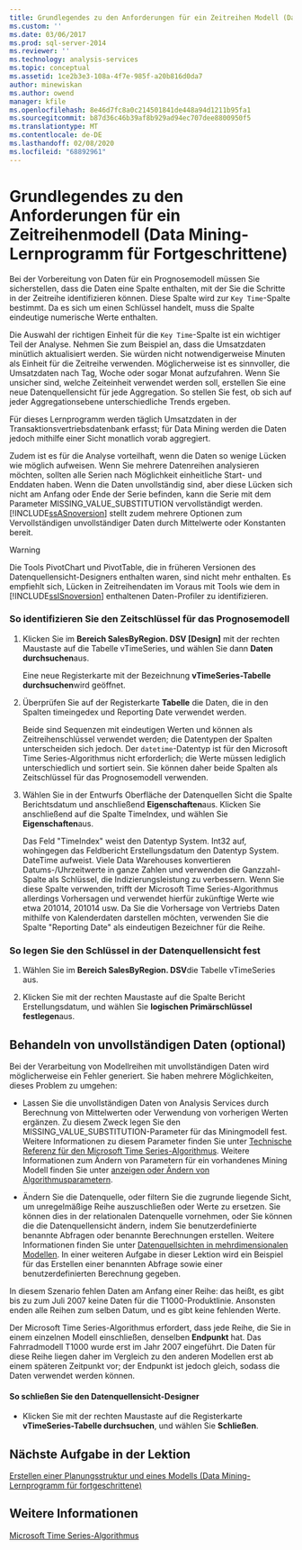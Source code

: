 ```yaml
---
title: Grundlegendes zu den Anforderungen für ein Zeitreihen Modell (Data Mining-Lernprogramm für Fortgeschrittene) | Microsoft-Dokumentation
ms.custom: ''
ms.date: 03/06/2017
ms.prod: sql-server-2014
ms.reviewer: ''
ms.technology: analysis-services
ms.topic: conceptual
ms.assetid: 1ce2b3e3-108a-4f7e-985f-a20b816d0da7
author: minewiskan
ms.author: owend
manager: kfile
ms.openlocfilehash: 8e46d7fc8a0c214501841de448a94d1211b95fa1
ms.sourcegitcommit: b87d36c46b39af8b929ad94ec707dee8800950f5
ms.translationtype: MT
ms.contentlocale: de-DE
ms.lasthandoff: 02/08/2020
ms.locfileid: "68892961"
---
```

# <a name="understanding-the-requirements-for-a-time-series-model-intermediate-data-mining-tutorial"></a>Grundlegendes zu den Anforderungen für ein Zeitreihenmodell (Data Mining-Lernprogramm für Fortgeschrittene)
  Bei der Vorbereitung von Daten für ein Prognosemodell müssen Sie sicherstellen, dass die Daten eine Spalte enthalten, mit der Sie die Schritte in der Zeitreihe identifizieren können. Diese Spalte wird zur `Key Time`-Spalte bestimmt. Da es sich um einen Schlüssel handelt, muss die Spalte eindeutige numerische Werte enthalten.  
  
 Die Auswahl der richtigen Einheit für die `Key Time`-Spalte ist ein wichtiger Teil der Analyse. Nehmen Sie zum Beispiel an, dass die Umsatzdaten minütlich aktualisiert werden. Sie würden nicht notwendigerweise Minuten als Einheit für die Zeitreihe verwenden. Möglicherweise ist es sinnvoller, die Umsatzdaten nach Tag, Woche oder sogar Monat aufzufahren. Wenn Sie unsicher sind, welche Zeiteinheit verwendet werden soll, erstellen Sie eine neue Datenquellensicht für jede Aggregation. So stellen Sie fest, ob sich auf jeder Aggregationsebene unterschiedliche Trends ergeben.  
  
 Für dieses Lernprogramm werden täglich Umsatzdaten in der Transaktionsvertriebsdatenbank erfasst; für Data Mining werden die Daten jedoch mithilfe einer Sicht monatlich vorab aggregiert.  
  
 Zudem ist es für die Analyse vorteilhaft, wenn die Daten so wenige Lücken wie möglich aufweisen. Wenn Sie mehrere Datenreihen analysieren möchten, sollten alle Serien nach Möglichkeit einheitliche Start- und Enddaten haben. Wenn die Daten unvollständig sind, aber diese Lücken sich nicht am Anfang oder Ende der Serie befinden, kann die Serie mit dem Parameter MISSING_VALUE_SUBSTITUTION vervollständigt werden. 
  [!INCLUDE[ssASnoversion](../includes/ssasnoversion-md.md)] stellt zudem mehrere Optionen zum Vervollständigen unvollständiger Daten durch Mittelwerte oder Konstanten bereit.  
  
> [!WARNING]  
>  Die Tools PivotChart und PivotTable, die in früheren Versionen des Datenquellensicht-Designers enthalten waren, sind nicht mehr enthalten. Es empfiehlt sich, Lücken in Zeitreihendaten im Voraus mit Tools wie dem in [!INCLUDE[ssISnoversion](../includes/ssisnoversion-md.md)] enthaltenen Daten-Profiler zu identifizieren.  
  
### <a name="to-identify-the-time-key-for-the-forecasting-model"></a>So identifizieren Sie den Zeitschlüssel für das Prognosemodell  
  
1.  Klicken Sie im **Bereich SalesByRegion. DSV [Design]** mit der rechten Maustaste auf die Tabelle vTimeSeries, und wählen Sie dann **Daten durchsuchen**aus.  
  
     Eine neue Registerkarte mit der Bezeichnung **vTimeSeries-Tabelle durchsuchen**wird geöffnet.  
  
2.  Überprüfen Sie auf der Registerkarte **Tabelle** die Daten, die in den Spalten timeingedex und Reporting Date verwendet werden.  
  
     Beide sind Sequenzen mit eindeutigen Werten und können als Zeitreihenschlüssel verwendet werden; die Datentypen der Spalten unterscheiden sich jedoch. Der `datetime`-Datentyp ist für den Microsoft Time Series-Algorithmus nicht erforderlich; die Werte müssen lediglich unterschiedlich und sortiert sein. Sie können daher beide Spalten als Zeitschlüssel für das Prognosemodell verwenden.  
  
3.  Wählen Sie in der Entwurfs Oberfläche der Datenquellen Sicht die Spalte Berichtsdatum und anschließend **Eigenschaften**aus. Klicken Sie anschließend auf die Spalte TimeIndex, und wählen Sie **Eigenschaften**aus.  
  
     Das Feld "TimeIndex" weist den Datentyp System. Int32 auf, wohingegen das Feldbericht Erstellungsdatum den Datentyp System. DateTime aufweist. Viele Data Warehouses konvertieren Datums-/Uhrzeitwerte in ganze Zahlen und verwenden die Ganzzahl-Spalte als Schlüssel, die Indizierungsleistung zu verbessern. Wenn Sie diese Spalte verwenden, trifft der Microsoft Time Series-Algorithmus allerdings Vorhersagen und verwendet hierfür zukünftige Werte wie etwa 201014, 201014 usw. Da Sie die Vorhersage von Vertriebs Daten mithilfe von Kalenderdaten darstellen möchten, verwenden Sie die Spalte "Reporting Date" als eindeutigen Bezeichner für die Reihe.  
  
### <a name="to-set-the-key-in-the-data-source-view"></a>So legen Sie den Schlüssel in der Datenquellensicht fest  
  
1.  Wählen Sie im **Bereich SalesByRegion. DSV**die Tabelle vTimeSeries aus.  
  
2.  Klicken Sie mit der rechten Maustaste auf die Spalte Bericht Erstellungsdatum, und wählen Sie **logischen Primärschlüssel festlegen**aus.  
  
## <a name="handling-missing-data-optional"></a>Behandeln von unvollständigen Daten (optional)  
 Bei der Verarbeitung von Modellreihen mit unvollständigen Daten wird möglicherweise ein Fehler generiert. Sie haben mehrere Möglichkeiten, dieses Problem zu umgehen:  
  
-   Lassen Sie die unvollständigen Daten von Analysis Services durch Berechnung von Mittelwerten oder Verwendung von vorherigen Werten ergänzen. Zu diesem Zweck legen Sie den MISSING_VALUE_SUBSTITUTION-Parameter für das Miningmodell fest. Weitere Informationen zu diesem Parameter finden Sie unter [Technische Referenz für den Microsoft Time Series-Algorithmus](../../2014/analysis-services/data-mining/microsoft-time-series-algorithm-technical-reference.md). Weitere Informationen zum Ändern von Parametern für ein vorhandenes Mining Modell finden Sie unter [anzeigen oder Ändern von Algorithmusparametern](../../2014/analysis-services/data-mining/view-or-change-algorithm-parameters.md).  
  
-   Ändern Sie die Datenquelle, oder filtern Sie die zugrunde liegende Sicht, um unregelmäßige Reihe auszuschließen oder Werte zu ersetzen. Sie können dies in der relationalen Datenquelle vornehmen, oder Sie können die die Datenquellensicht ändern, indem Sie benutzerdefinierte benannte Abfragen oder benannte Berechnungen erstellen. Weitere Informationen finden Sie unter [Datenquellsichten in mehrdimensionalen Modellen](https://docs.microsoft.com/analysis-services/multidimensional-models/data-source-views-in-multidimensional-models). In einer weiteren Aufgabe in dieser Lektion wird ein Beispiel für das Erstellen einer benannten Abfrage sowie einer benutzerdefinierten Berechnung gegeben.  
  
 In diesem Szenario fehlen Daten am Anfang einer Reihe: das heißt, es gibt bis zu zum Juli 2007 keine Daten für die T1000-Produktlinie. Ansonsten enden alle Reihen zum selben Datum, und es gibt keine fehlenden Werte.  
  
 Der Microsoft Time Series-Algorithmus erfordert, dass jede Reihe, die Sie in einem einzelnen Modell einschließen, denselben **Endpunkt** hat. Das Fahrradmodell T1000 wurde erst im Jahr 2007 eingeführt. Die Daten für diese Reihe liegen daher im Vergleich zu den anderen Modellen erst ab einem späteren Zeitpunkt vor; der Endpunkt ist jedoch gleich, sodass die Daten verwendet werden können.  
  
#### <a name="to-close-the-data-source-view-designer"></a>So schließen Sie den Datenquellensicht-Designer  
  
-   Klicken Sie mit der rechten Maustaste auf die Registerkarte **vTimeSeries-Tabelle durchsuchen**, und wählen Sie **Schließen**.  
  
## <a name="next-task-in-lesson"></a>Nächste Aufgabe in der Lektion  
 [Erstellen einer Planungsstruktur und eines Modells &#40;Data Mining-Lernprogramm für fortgeschrittene&#41;](../../2014/tutorials/creating-a-forecasting-structure-and-model-intermediate-data-mining-tutorial.md)  
  
## <a name="see-also"></a>Weitere Informationen  
 [Microsoft Time Series-Algorithmus](../../2014/analysis-services/data-mining/microsoft-time-series-algorithm.md)  
  
  
